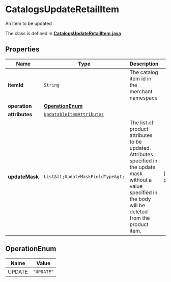 

# CatalogsUpdateRetailItem

An item to be updated

The class is defined in **[CatalogsUpdateRetailItem.java](../../src/main/java/org/openapitools/model/CatalogsUpdateRetailItem.java)**

## Properties

Name | Type | Description | Notes
------------ | ------------- | ------------- | -------------
**itemId** | `String` | The catalog item id in the merchant namespace | 
**operation** | [**OperationEnum**](#OperationEnum) |  | 
**attributes** | [`UpdatableItemAttributes`](UpdatableItemAttributes.md) |  | 
**updateMask** | `List&lt;UpdateMaskFieldType&gt;` | The list of product attributes to be updated. Attributes specified in the update mask without a value specified in the body will be deleted from the product item. |  [optional property]


## OperationEnum

Name | Value
---- | -----
UPDATE | `"UPDATE"`




